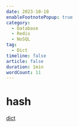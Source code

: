 ```yaml
---
date: 2023-10-10
enableFootnotePopup: true
category:
  - Database
  - Redis
  - NoSQL
tag:
  - Dict
timeline: false
article: false
duration: 1min
wordCount: 11
---
```



# hash

[dict](https://github.com/redis/redis/blob/17904780ae5b4793ad133020d6bfa7f4a266b20c/src/dict.c#L1)